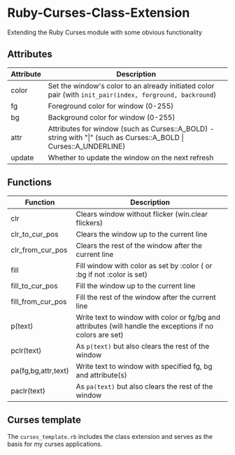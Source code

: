 # Ruby-Curses-Class-Extension
Extending the Ruby Curses module with some obvious functionality

## Attributes
Attribute           | Description
--------------------|--------------------------------------------------------
color               | Set the window's color to an already initiated color pair (with `init_pair(index, forground, backround`)
fg                  | Foreground color for window (0-255)
bg                  | Background color for window (0-255)
attr                | Attributes for window (such as Curses::A_BOLD) - string with "\|" (such as Curses::A_BOLD \| Curses::A_UNDERLINE)
update				| Whether to update the window on the next refresh

## Functions
Function            | Description
--------------------|--------------------------------------------------------
clr                 | Clears window without flicker (win.clear flickers)
clr_to_cur_pos      | Clears the window up to the current line
clr_from_cur_pos    | Clears the rest of the window after the current line
fill                | Fill window with color as set by :color ( or :bg if not :color is set)
fill_to_cur_pos     | Fill the window up to the current line
fill_from_cur_pos   | Fill the rest of the window after the current line
p(text)             | Write text to window with color or fg/bg and attributes (will handle the exceptions if no colors are set)
pclr(text)          | As `p(text)` but also clears the rest of the window
pa(fg,bg,attr,text) | Write text to window with specified fg, bg and attribute(s)
paclr(text)         | As `pa(text)` but also clears the rest of the window

## Curses template
The `curses_template.rb` includes the class extension and serves as the basis for my curses applications.
